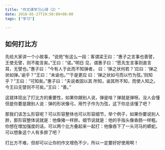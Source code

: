 ```yaml
---
title: "作文课学习心得（2）"
date: 2018-05-27T19:50:09+08:00
tags: ["学习"]

---
```


## 如何打比方

先给大家讲一个小故事，“说苑”有这么一段：客谓梁王曰：“惠子之言事也善譬，王使无譬，则不能言矣。”王曰：“诺。”明日 见，谓惠子曰：“愿先生言事则直言耳，无譬也。”惠子曰：“今有人于此而不知弹者， 曰：‘弹之状何若？’应曰：‘弹之状如弹。’谕乎？”王曰：“未谕也。”“于是更应 曰：‘弹之状如弓而以竹为弦。’则知乎？”王曰：“可知矣。”惠子曰：“夫说者固以其 所知，谕其所不知，而使人知之。今王曰无譬则不可矣。”王曰：“善。”

这就体现出了打比方的重要性，如果你跟别人说，弹是啥？弹就是弹呀。没人会懂但是你要是跟别人说：弹的形状像弓，用竹子作为为弦，这下你总该懂了吧？

那我们该怎么形容呢？可以形容整体也可以形容细节，举个例子，如果你要说别人胖，那形容整体说就是：他像猪一样胖。细节说就是：他的手指头像香肠一样粗。你想在增加强度的话，可以两个比方叠起来一起打：他像吞下了一头河马的蟒蛇。可以想象这个人有多胖了吧？

打比方不难，但却可以让你的作文增色不少，所以一定要好好使用啊！
